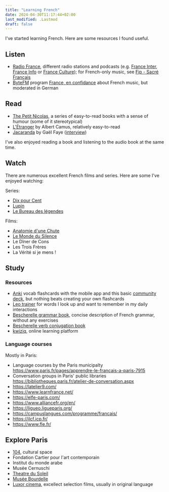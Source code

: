```yaml
---
title: "Learning French"
date: 2024-04-30T11:17:44+02:00
last_modified: .Lastmod
draft: false
---
```


I've started learning French. Here are some resources I found useful.

## Listen

- [Radio France], different radio stations and podcasts (e.g. [France Inter], [France Info] or [France Culture]); for French-only music, see [Fip - Sacré Français]
- [ByteFM] program [France, en confidance] about French music, but moderated in German

[Radio France]: https://www.radiofrance.fr/
[France Inter]: https://www.radiofrance.fr/franceinter
[France Info]: https://www.francetvinfo.fr/en-direct/radio.html
[France Culture]: https://www.radiofrance.fr/franceculture
[France, en confidance]: https://www.byte.fm/sendungen/la-france-en-confidence/
[ByteFM]: https://www.byte.fm/
[Fip - Sacré Français]: https://www.radiofrance.fr/fip/radio-sacre-francais

## Read

- [The Petit Nicolas], a series of easy-to-read books with a sense of humour (some of it stereotypical)
- [L'Étranger] by Albert Camus, relatively easy-to-read
- [Jacaranda] by Gaël Faye ([interview](https://www.radiofrance.fr/franceculture/podcasts/le-book-club/reconstructions-rwandaises-avec-gael-faye-5139570))

[The Petit Nicolas]: https://www.petitnicolas.com/
[L'Étranger]: https://fr.wikipedia.org/wiki/L%27%C3%89tranger
[Jacaranda]: https://www.goodreads.com/book/show/212924295-jacaranda

I've also enjoyed reading a book and listening to the audio book at the same time.

## Watch

There are numerous excellent French films and series. Here are some I've enjoyed watching:

Series:

- [Dix pour Cent](https://fr.wikipedia.org/wiki/Dix_pour_cent)
- [Lupin](<https://fr.wikipedia.org/wiki/Lupin_(s%C3%A9rie_t%C3%A9l%C3%A9vis%C3%A9e,_2021)>)
- [Le Bureau des légendes](https://fr.wikipedia.org/wiki/Le_Bureau_des_l%C3%A9gendes)

Films:

- [Anatomie d'une Chute](https://fr.wikipedia.org/wiki/Anatomie_d%27une_chute)
- [Le Monde du Silence](<https://fr.wikipedia.org/wiki/Le_Monde_du_silence_(film)>)
- Le Dîner de Cons
- Les Trois Frères
- La Vérité si je mens !

## Study

### Resources

- [Anki] vocab flashcards with the mobile app and this basic [community deck], but nothing beats creating your own flashcards
- [Leo trainer] for words I look up and want to remember in my daily interactions
- [Bescherelle grammar book], concise description of French grammar, without any exercises
- [Bescherelle verb conjugation book]
- [kwiziq], online learning platform

[Anki]: https://apps.ankiweb.net/index.html
[community deck]: https://ankiweb.net/shared/info/893324022
[Leo trainer]: https://dict.leo.org/trainer/index.php
[Bescherelle grammar book]: https://www.amazon.com/gp/product/2218952009/
[Bescherelle verb conjugation book]: https://www.amazon.com/Bescherelle-Conjugaison-pour-tous-French/dp/2401052356
[kwiziq]: https://french.kwiziq.com/

### Language courses

Mostly in Paris:

- Language courses by the Paris municipalty https://www.paris.fr/pages/apprendre-le-francais-a-paris-7915
- Conversation groups in Paris' public libraries https://bibliotheques.paris.fr/atelier-de-conversation.aspx
- https://latelier9.com/
- https://www.learnfrance.net/
- https://elfe-paris.com/
- https://www.alliancefr.org/en/
- https://ligueo.ligueparis.org/
- https://campuslangues.com/programme/francais/
- https://ilcf.icp.fr/
- https://www.fle.fr/

## Explore Paris

- [104](https://www.104.fr), cultural space
- Fondation Cartier pour l'art contemporain
- Institut du monde arabe
- Musée Cernuschi
- [Theatre du Soleil](https://theatre-du-soleil.fr)
- [Musée Bourdelle](https://www.bourdelle.paris.fr)
- [Luxor cinema](https://www.cinemalouxor.fr), excellect selection films, usually in original language
